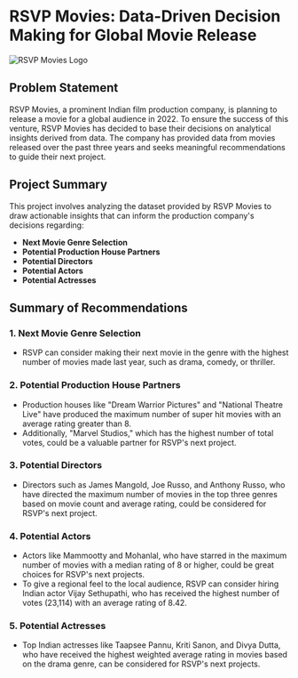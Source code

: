 # RSVP Movies: Data-Driven Decision Making for Global Movie Release

![RSVP Movies Logo](https://your-image-hosting-service.com/path-to-your-image.jpg)


## Problem Statement

RSVP Movies, a prominent Indian film production company, is planning to release a movie for a global audience in 2022. To ensure the success of this venture, RSVP Movies has decided to base their decisions on analytical insights derived from data. The company has provided data from movies released over the past three years and seeks meaningful recommendations to guide their next project.

## Project Summary

This project involves analyzing the dataset provided by RSVP Movies to draw actionable insights that can inform the production company's decisions regarding:

- **Next Movie Genre Selection**
- **Potential Production House Partners**
- **Potential Directors**
- **Potential Actors**
- **Potential Actresses**

## Summary of Recommendations

### 1. Next Movie Genre Selection
- RSVP can consider making their next movie in the genre with the highest number of movies made last year, such as drama, comedy, or thriller.

### 2. Potential Production House Partners
- Production houses like "Dream Warrior Pictures" and "National Theatre Live" have produced the maximum number of super hit movies with an average rating greater than 8.
- Additionally, "Marvel Studios," which has the highest number of total votes, could be a valuable partner for RSVP's next project.

### 3. Potential Directors
- Directors such as James Mangold, Joe Russo, and Anthony Russo, who have directed the maximum number of movies in the top three genres based on movie count and average rating, could be considered for RSVP's next project.

### 4. Potential Actors
- Actors like Mammootty and Mohanlal, who have starred in the maximum number of movies with a median rating of 8 or higher, could be great choices for RSVP's next projects.
- To give a regional feel to the local audience, RSVP can consider hiring Indian actor Vijay Sethupathi, who has received the highest number of votes (23,114) with an average rating of 8.42.

### 5. Potential Actresses
- Top Indian actresses like Taapsee Pannu, Kriti Sanon, and Divya Dutta, who have received the highest weighted average rating in movies based on the drama genre, can be considered for RSVP's next projects.


